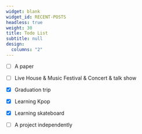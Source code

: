 ```yaml
---
widget: blank
widget_id: RECENT-POSTS
headless: true
weight: 30
title: Todo List
subtitle: null
design:
  columns: "2"
---
```


- [ ] A paper
- [ ] Live House & Music Festival & Concert & talk show 
- [x] Graduation trip
- [x] Learning Kpop 
- [x] Learning skateboard
- [ ] A project independently
  

